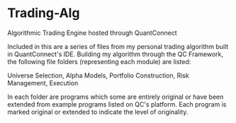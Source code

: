 # Trading-Alg
Algorithmic Trading Engine hosted through QuantConnect

Included in this are a series of files from my personal trading algorithm built in QuantConnect's IDE.
Building my algorithm through the QC Framework, the following file folders (representing each module) are listed:

Universe Selection, Alpha Models, Portfolio Construction, Risk Management, Execution

In each folder are programs which some are entirely original or have been extended from example programs listed on QC's platform.
Each program is marked original or extended to indicate the level of originality. 
